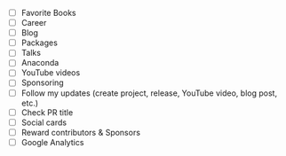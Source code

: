 - [ ] Favorite Books
- [ ] Career
- [ ] Blog
- [ ] Packages
- [ ] Talks
- [ ] Anaconda
- [ ] YouTube videos
- [ ] Sponsoring
- [ ] Follow my updates (create project, release, YouTube video, blog post, etc.)
- [ ] Check PR title
- [ ] Social cards
- [ ] Reward contributors & Sponsors
- [ ] Google Analytics
